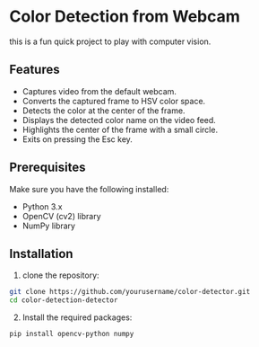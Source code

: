 # Color Detection from Webcam
this is a fun quick project to play with computer vision.
## Features
- Captures video from the default webcam.
- Converts the captured frame to HSV color space.
- Detects the color at the center of the frame.
- Displays the detected color name on the video feed.
- Highlights the center of the frame with a small circle.
- Exits on pressing the Esc key.
## Prerequisites
Make sure you have the following installed:
- Python 3.x
- OpenCV (cv2) library
- NumPy library
## Installation
1. clone the repository:
```bash
git clone https://github.com/yourusername/color-detector.git
cd color-detection-detector
```
2. Install the required packages:
```bash
pip install opencv-python numpy
```



